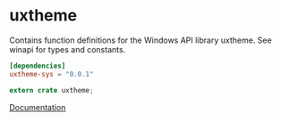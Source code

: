 # uxtheme #
Contains function definitions for the Windows API library uxtheme. See winapi for types and constants.

```toml
[dependencies]
uxtheme-sys = "0.0.1"
```

```rust
extern crate uxtheme;
```

[Documentation](https://retep998.github.io/doc/winapi/uxtheme/)
